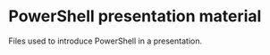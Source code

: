 PowerShell presentation material
======================

Files used to introduce PowerShell in a presentation.
